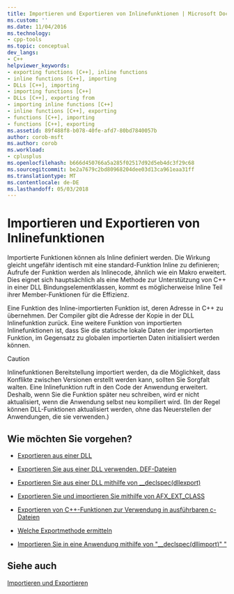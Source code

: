 ```yaml
---
title: Importieren und Exportieren von Inlinefunktionen | Microsoft Docs
ms.custom: ''
ms.date: 11/04/2016
ms.technology:
- cpp-tools
ms.topic: conceptual
dev_langs:
- C++
helpviewer_keywords:
- exporting functions [C++], inline functions
- inline functions [C++], importing
- DLLs [C++], importing
- importing functions [C++]
- DLLs [C++], exporting from
- importing inline functions [C++]
- inline functions [C++], exporting
- functions [C++], importing
- functions [C++], exporting
ms.assetid: 89f488f8-b078-40fe-afd7-80bd7840057b
author: corob-msft
ms.author: corob
ms.workload:
- cplusplus
ms.openlocfilehash: b666d450766a5a285f02517d92d5eb4dc3f29c68
ms.sourcegitcommit: be2a7679c2bd80968204dee03d13ca961eaa31ff
ms.translationtype: MT
ms.contentlocale: de-DE
ms.lasthandoff: 05/03/2018
---
```

# <a name="importing-and-exporting-inline-functions"></a>Importieren und Exportieren von Inlinefunktionen
Importierte Funktionen können als Inline definiert werden. Die Wirkung gleicht ungefähr identisch mit eine standard-Funktion Inline zu definieren; Aufrufe der Funktion werden als Inlinecode, ähnlich wie ein Makro erweitert. Dies eignet sich hauptsächlich als eine Methode zur Unterstützung von C++ in einer DLL Bindungselementklassen, kommt es möglicherweise Inline Teil ihrer Member-Funktionen für die Effizienz.  
  
 Eine Funktion des Inline-importierten Funktion ist, deren Adresse in C++ zu übernehmen. Der Compiler gibt die Adresse der Kopie in der DLL Inlinefunktion zurück. Eine weitere Funktion von importierten Inlinefunktionen ist, dass Sie die statische lokale Daten der importierten Funktion, im Gegensatz zu globalen importierten Daten initialisiert werden können.  
  
> [!CAUTION]
>  Inlinefunktionen Bereitstellung importiert werden, da die Möglichkeit, dass Konflikte zwischen Versionen erstellt werden kann, sollten Sie Sorgfalt walten. Eine Inlinefunktion ruft in den Code der Anwendung erweitert. Deshalb, wenn Sie die Funktion später neu schreiben, wird er nicht aktualisiert, wenn die Anwendung selbst neu kompiliert wird. (In der Regel können DLL-Funktionen aktualisiert werden, ohne das Neuerstellen der Anwendungen, die sie verwenden.)  
  
## <a name="what-do-you-want-to-do"></a>Wie möchten Sie vorgehen?  
  
-   [Exportieren aus einer DLL](../build/exporting-from-a-dll.md)  
  
-   [Exportieren Sie aus einer DLL verwenden. DEF-Dateien](../build/exporting-from-a-dll-using-def-files.md)  
  
-   [Exportieren Sie aus einer DLL mithilfe von __declspec(dllexport)](../build/exporting-from-a-dll-using-declspec-dllexport.md)  
  
-   [Exportieren Sie und importieren Sie mithilfe von AFX_EXT_CLASS](../build/exporting-and-importing-using-afx-ext-class.md)  
  
-   [Exportieren von C++-Funktionen zur Verwendung in ausführbaren c-Dateien](../build/exporting-cpp-functions-for-use-in-c-language-executables.md)  
  
-   [Welche Exportmethode ermitteln](../build/determining-which-exporting-method-to-use.md)  
  
-   [Importieren Sie in eine Anwendung mithilfe von "__declspec(dllimport)" "](../build/importing-into-an-application-using-declspec-dllimport.md)  
  
## <a name="see-also"></a>Siehe auch  
 [Importieren und Exportieren](../build/importing-and-exporting.md)